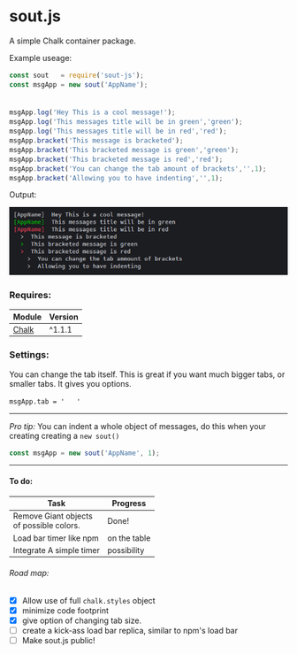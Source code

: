 # sout.js

A simple Chalk container package.

Example useage:
```javascript
const sout   = require('sout-js');
const msgApp = new sout('AppName');


msgApp.log('Hey This is a cool message!');
msgApp.log('This messages title will be in green','green');
msgApp.log('This messages title will be in red','red');
msgApp.bracket('This message is bracketed');
msgApp.bracket('This bracketed message is green','green');
msgApp.bracket('This bracketed message is red','red');
msgApp.bracket('You can change the tab amount of brackets','',1);
msgApp.bracket('Allowing you to have indenting','',1);
```
Output:

![Screenshot of sout.js example output](screenshot/output.jpg)

### Requires:
| Module  | Version |
| ------------- | ------------- |
| [Chalk](https://www.npmjs.com/package/chalk)  | ^1.1.1  |

### Settings:
You can change the tab itself. This is great if you want much bigger tabs, or smaller tabs. It gives you options.

`msgApp.tab = '   '`

---

*Pro tip:* You can indent a whole object of messages,
 do this when your creating creating a `new sout()`
```javascript
const msgApp = new sout('AppName', 1);
```
---


#### To do:
| Task  | Progress |
| ------------- | ------------- |
| Remove Giant objects </br> of possible colors.  | Done!  |
| Load bar timer like npm  | on the table  |
| Integrate A simple timer  | possibility  |

###### Road map:
- [x] Allow use of full `chalk.styles` object
- [x] minimize code footprint
- [x] give option of changing tab size.
- [ ] create a kick-ass load bar replica, similar to npm's load bar
- [ ] Make sout.js public!
